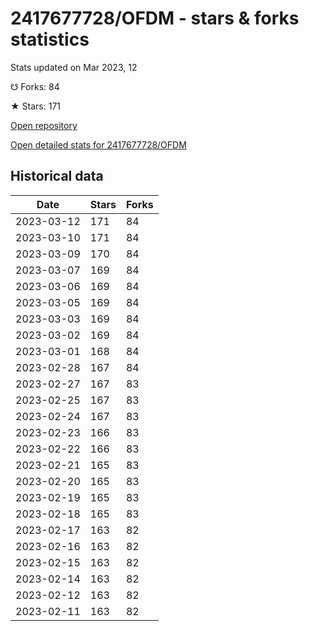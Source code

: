 # 2417677728/OFDM - stars & forks statistics

Stats updated on Mar 2023, 12

☋ Forks: 84

★ Stars: 171

[Open repository](https://github.com/2417677728/OFDM)

[Open detailed stats for 2417677728/OFDM](https://reviewgithub.com/rep/2417677728/OFDM)

## Historical data
| Date | Stars | Forks |
|------|-------|-------|
| 2023-03-12 | 171 | 84 | 
| 2023-03-10 | 171 | 84 | 
| 2023-03-09 | 170 | 84 | 
| 2023-03-07 | 169 | 84 | 
| 2023-03-06 | 169 | 84 | 
| 2023-03-05 | 169 | 84 | 
| 2023-03-03 | 169 | 84 | 
| 2023-03-02 | 169 | 84 | 
| 2023-03-01 | 168 | 84 | 
| 2023-02-28 | 167 | 84 | 
| 2023-02-27 | 167 | 83 | 
| 2023-02-25 | 167 | 83 | 
| 2023-02-24 | 167 | 83 | 
| 2023-02-23 | 166 | 83 | 
| 2023-02-22 | 166 | 83 | 
| 2023-02-21 | 165 | 83 | 
| 2023-02-20 | 165 | 83 | 
| 2023-02-19 | 165 | 83 | 
| 2023-02-18 | 165 | 83 | 
| 2023-02-17 | 163 | 82 | 
| 2023-02-16 | 163 | 82 | 
| 2023-02-15 | 163 | 82 | 
| 2023-02-14 | 163 | 82 | 
| 2023-02-12 | 163 | 82 | 
| 2023-02-11 | 163 | 82 | 

